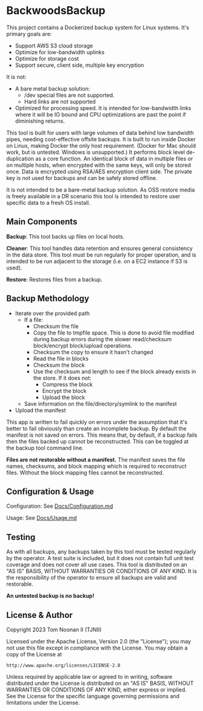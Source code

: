 BackwoodsBackup
===============

This project contains a Dockerized backup system for Linux systems.
It's primary goals are:

- Support AWS S3 cloud storage
- Optimize for low-bandwidth uplinks
- Optimize for storage cost
- Support secure, client side, multiple key encryption

It is not:

- A bare metal backup solution:
  - /dev special files are not supported.
  - Hard links are not supported
- Optimized for processing speed.  It is intended for low-bandwidth links where it will be IO bound and CPU optimizations are past the point if diminishing returns.

This tool is built for users with large volumes of data behind low bandwidth pipes, needing cost-effective offsite backups.
It is built to run inside Docker on Linux, making Docker the only host requirement.
(Docker for Mac should work, but is untested.  Windows is unsupported.)
It performs block level de-duplication as a core function.
An identical block of data in multiple files or on multiple hosts, when encrypted with the same keys, will only be stored once.
Data is encrypted using RSA/AES encryption client side.
The private key is not used for backups and can be safely stored offline.

It is not intended to be a bare-metal backup solution.
As OSS restore media is freely available in a DR scenario this tool is intended to restore user specific data to a fresh OS install.

Main Components
---------------

**Backup**: This tool backs up files on local hosts.

**Cleaner**: This tool handles data retention and ensures general consistency in the data store.  This tool must be run regularly for proper operation, and is intended to be run adjacent to the storage (i.e. on a EC2 instance if S3 is used).

**Restore**: Restores files from a backup.

Backup Methodology
------------------

- Iterate over the provided path
  - If a file:
    - Checksum the file
    - Copy the file to tmpfile space.  This is done to avoid file modified during backup errors during the slower read/checksum block/encrypt block/upload operations.
    - Checksum the copy to ensure it hasn't changed
    - Read the file in blocks
    - Checksum the block
    - Use the checksum and length to see if the block already exists in the store.  If it does not:
      - Compress the block
      - Encrypt the block
      - Upload the block
  - Save information on the file/directory/symlink to the manifest
- Upload the manifest

This app is written to fail quickly on errors under the assumption that it's better to fail obviously than create an incomplete backup.
By default the manifest is not saved on errors.
This means that, by default, if a backup fails then the files backed up cannot be reconstructed.
This can be toggled at the backup tool command line.

**Files are not restorable without a manifest.**
The manifest saves the file names, checksums, and block mapping which is required to reconstruct files.
Without the block mapping files cannot be reconstructed.

Configuration & Usage
---------------------

Configuration: See [Docs/Configuration.md](Docs/Configuration.md)

Usage: See [Docs/Usage.md](Docs/Usage.md)

Testing
-------

As with all backups, any backups taken by this tool must be tested regularly by the operator.
A test suite is included, but it does not contain full unit test coverage and does not cover all use cases.
This tool is distributed on an "AS IS" BASIS, WITHOUT WARRANTIES OR CONDITIONS OF ANY KIND.
It is the responsibility of the operator to ensure all backups are valid and restorable.

**An untested backup is no backup!**

License & Author
----------------

Copyright 2023 Tom Noonan II (TJNII)

Licensed under the Apache License, Version 2.0 (the "License");
you may not use this file except in compliance with the License.
You may obtain a copy of the License at

    http://www.apache.org/licenses/LICENSE-2.0

Unless required by applicable law or agreed to in writing, software
distributed under the License is distributed on an "AS IS" BASIS,
WITHOUT WARRANTIES OR CONDITIONS OF ANY KIND, either express or implied.
See the License for the specific language governing permissions and
limitations under the License.
